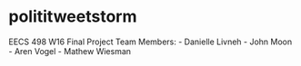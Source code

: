 # polititweetstorm
EECS 498 W16 Final Project
Team Members:
	- Danielle Livneh
	- John Moon
	- Aren Vogel
	- Mathew Wiesman